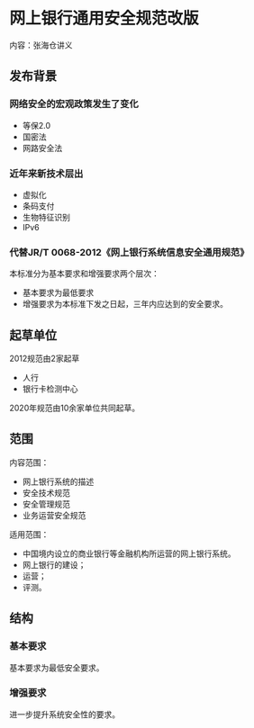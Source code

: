 # 网上银行通用安全规范改版

内容：张海仓讲义

## 发布背景

### 网络安全的宏观政策发生了变化
- 等保2.0
- 国密法
- 网路安全法

### 近年来新技术层出
- 虚拟化
- 条码支付
- 生物特征识别
- IPv6

### 代替JR/T 0068-2012《网上银行系统信息安全通用规范》

本标准分为基本要求和增强要求两个层次：
- 基本要求为最低要求
- 增强要求为本标准下发之日起，三年内应达到的安全要求。

## 起草单位
2012规范由2家起草
- 人行
- 银行卡检测中心

2020年规范由10余家单位共同起草。

## 范围

内容范围：
- 网上银行系统的描述
- 安全技术规范
- 安全管理规范
- 业务运营安全规范

适用范围：
- 中国境内设立的商业银行等金融机构所运营的网上银行系统。
- 网上银行的建设；
- 运营；
- 评测。


## 结构

### 基本要求
基本要求为最低安全要求。
### 增强要求
进一步提升系统安全性的要求。

